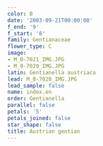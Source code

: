 ```yaml
---
color: B
date: '2003-09-21T00:00:00'
f_end: '9'
f_start: '6'
family: Gentianaceae
flower_type: C
image:
- M_0-7021_IMG.JPG
- M_0-7020_IMG.JPG
latin: Gentianella austriaca
lead: M_0-7020_IMG.JPG
lead_sample: false
name: index.en
order: Gentianella
parallel: false
petals: '5'
petals_joined: false
star_shape: false
title: Austrian gentian
---
```

